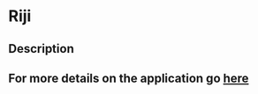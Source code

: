 # Riji
## Description

## For more details on the application go [here](https://github.com/chenannchi/riji-front-end)